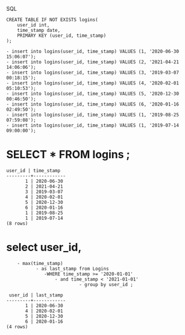 SQL
```
CREATE TABLE IF NOT EXISTS logins(
	user_id int,
	time_stamp date,
    PRIMARY KEY (user_id, time_stamp)
);
```
```
- insert into logins(user_id, time_stamp) VALUES (1, '2020-06-30 15:06:07');
- insert into logins(user_id, time_stamp) VALUES (2, '2021-04-21 14:06:06');
- insert into logins(user_id, time_stamp) VALUES (3, '2019-03-07 00:18:15');
- insert into logins(user_id, time_stamp) VALUES (4, '2020-02-01 05:10:53');
- insert into logins(user_id, time_stamp) VALUES (5, '2020-12-30 00:46:50');
- insert into logins(user_id, time_stamp) VALUES (6, '2020-01-16 02:49:50');
- insert into logins(user_id, time_stamp) VALUES (1, '2019-08-25 07:59:08');
- insert into logins(user_id, time_stamp) VALUES (1, '2019-07-14 09:00:00');
```


# SELECT * FROM logins ;

```
user_id | time_stamp
---------+------------
       1 | 2020-06-30
       2 | 2021-04-21
       3 | 2019-03-07
       4 | 2020-02-01
       5 | 2020-12-30
       6 | 2020-01-16
       1 | 2019-08-25
       1 | 2019-07-14
(8 rows)
```



# select user_id,
        - max(time_stamp)
               - as last_stamp from Logins
                  -WHERE time_stamp >= '2020-01-01'
                      - and time_stamp < '2021-01-01'
                               - group by user_id ;
				
```				
 user_id | last_stamp
---------+------------
       1 | 2020-06-30
       4 | 2020-02-01
       5 | 2020-12-30
       6 | 2020-01-16
(4 rows)
```
